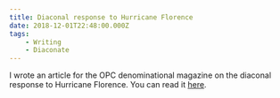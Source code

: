 ```yaml
---
title: Diaconal response to Hurricane Florence
date: 2018-12-01T22:48:00.000Z
tags:
    - Writing
    - Diaconate
---
```

I wrote an article for the OPC denominational magazine on the diaconal response to Hurricane Florence. You can read it [here](https://opc.org/nh.html?article_id=966).
